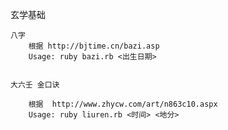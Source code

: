  


玄学基础

	

	八字
		根据 http://bjtime.cn/bazi.asp
		Usage: ruby bazi.rb <出生日期>


	大六壬 金口诀
	
		根据  http://www.zhycw.com/art/n863c10.aspx
		Usage: ruby liuren.rb <时间> <地分>


	




